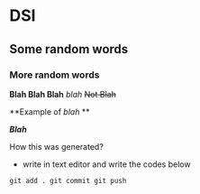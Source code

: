 # DSI

## Some random words

### More random words



**Blah Blah Blah**
*blah*
~~Not Blah~~

**Example of *blah* **

***Blah***


How this was generated?

- write in text editor and write the codes below

`git add .
git commit
git push`
